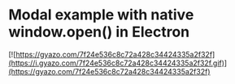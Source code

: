# Modal example with native window.open() in Electron

[![https://gyazo.com/7f24e536c8c72a428c34424335a2f32f](https://i.gyazo.com/7f24e536c8c72a428c34424335a2f32f.gif)](https://gyazo.com/7f24e536c8c72a428c34424335a2f32f)
